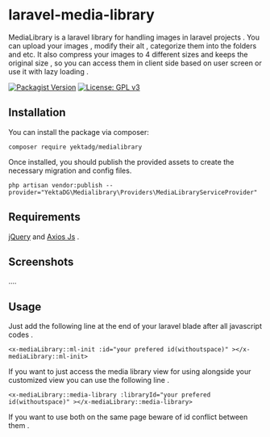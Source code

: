 # laravel-media-library

MediaLibrary is a laravel library for handling images in laravel projects . You can upload your images , modify their alt , categorize them into the folders and etc.
It also compress your images to 4 different sizes and keeps the original size , so you can access them in client side based on user screen or use it with lazy loading .

[![Packagist Version](https://img.shields.io/packagist/v/optix/media.svg)](https://packagist.org/packages/yektadg/medialibrary)
[![License: GPL v3](https://img.shields.io/badge/License-GPLv3-blue.svg)](https://github.com/yektaDG/laravel-media-library/blob/main/LICENSE.md)

## Installation

You can install the package via composer:

```
composer require yektadg/medialibrary
```

Once installed, you should publish the provided assets to create the necessary migration and config files.

```
php artisan vendor:publish --provider="YektaDG\Medialibrary\Providers\MediaLibraryServiceProvider" 
```

## Requirements

[jQuery](https://jquery.com/)
and
[Axios Js](https://axios-http.com/docs/intro) .

## Screenshots

....

## Usage

Just add the following line at the end of your laravel blade after all javascript codes .

```
<x-mediaLibrary::ml-init :id="your prefered id(withoutspace)" ></x-mediaLibrary::ml-init>
```

If you want to just access the media library view for using alongside your customized view you can use the following line .

```
<x-mediaLibrary::media-library :libraryId="your prefered id(withoutspace)" ></x-mediaLibrary::media-library>
```

If you want to use both on the same page beware of id conflict between them . 
